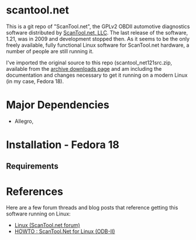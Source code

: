 scantool.net
============

This is a git repo of "ScanTool.net", the GPLv2 OBDII automotive diagnostics software distributed by [ScanTool.net, LLC](http://www.scantool.net/). The last release of the software, 1.21, was in 2009 and development stopped then. As it seems to be the only freely available, fully functional Linux software for ScanTool.net hardware, a number of people are still running it.

I've imported the original source to this repo (scantool_net121src.zip, available from the [archive downloads page](http://www.scantool.net/downloads/archive/diagnostic-software/) and am including the documentation and changes necessary to get it running on a modern Linux (in my case, Fedora 18).

Major Dependencies
==================
* Allegro, 

Installation - Fedora 18
========================

Requirements
------------


References
==========

Here are a few forum threads and blog posts that reference getting this software running on Linux:
* [Linux (ScanTool.net forum)](https://www.scantool.net/forum/index.php?topic=825.0)
* [HOWTO : ScanTool.Net for Linux (ODB-II)](http://www.mp3car.com/linux/79795-howto-scantool-net-for-linux-odb-ii.html)
